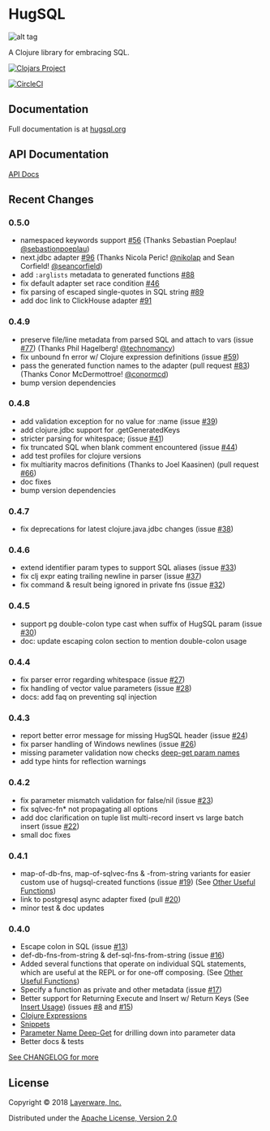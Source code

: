 # HugSQL

![alt tag](https://raw.github.com/layerware/hugsql/master/logo/hugsql_alpha_128.png)

A Clojure library for embracing SQL.

[![Clojars Project](https://img.shields.io/clojars/v/com.layerware/hugsql.svg)](https://clojars.org/com.layerware/hugsql)

[![CircleCI](https://circleci.com/gh/layerware/hugsql.svg?style=svg)](https://circleci.com/gh/layerware/hugsql)

## Documentation

Full documentation is at [hugsql.org](http://www.hugsql.org)

## API Documentation

[API Docs](http://layerware.github.io/hugsql)

## Recent Changes

### 0.5.0

 - namespaced keywords support [#56](https://github.com/layerware/hugsql/issues/56)
   (Thanks Sebastian Poeplau! [@sebastionpoeplau](https://github.com/sebastianpoeplau))
 - next.jdbc adapter [#96](https://github.com/layerware/hugsql/issues/96)
   (Thanks Nicola Peric! [@nikolap](https://github.com/nikolap) and
   Sean Corfield! [@seancorfield](https://github.com/seancorfield))
 - add `:arglists` metadata to generated functions [#88](https://github.com/layerware/hugsql/issues/88)
 - fix default adapter set race condition [#46](https://github.com/layerware/hugsql/issues/46)
 - fix parsing of escaped single-quotes in SQL string [#89](https://github.com/layerware/hugsql/issues/89)
 - add doc link to ClickHouse adapter [#91](https://github.com/layerware/hugsql/issues/91)


### 0.4.9

 - preserve file/line metadata from parsed SQL and attach to vars
   (issue [#77](https://github.com/layerware/hugsql/issues/77))
   (Thanks Phil Hagelberg!
   [@technomancy](https://github.com/technomancy))
 - fix unbound fn error w/ Clojure expression definitions (issue
   [#59](https://github.com/layerware/hugsql/issues/59))
 - pass the generated function names to the adapter (pull request
   [#83](https://github.com/layerware/hugsql/issues/83)) (Thanks Conor
   McDermottroe! [@conormcd](https://github.com/conormcd))
 - bump version dependencies

### 0.4.8

 - add validation exception for no value for :name (issue
   [#39](https://github.com/layerware/hugsql/issues/39))
 - add clojure.jdbc support for .getGeneratedKeys
 - stricter parsing for whitespace; (issue
   [#41](https://github.com/layerware/hugsql/issues/41))
 - fix truncated SQL when blank comment encountered (issue
   [#44](https://github.com/layerware/hugsql/issues/44))
 - add test profiles for clojure versions
 - fix multiarity macros definitions (Thanks to Joel Kaasinen)
   (pull request [#66](https://github.com/layerware/hugsql/pull/66))
 - doc fixes
 - bump version dependencies

### 0.4.7

 - fix deprecations for latest clojure.java.jdbc changes (issue
   [#38](https://github.com/layerware/hugsql/issues/38))

### 0.4.6

 - extend identifier param types to support SQL aliases (issue
   [#33](https://github.com/layerware/hugsql/issues/33))
 - fix clj expr eating trailing newline in parser (issue
   [#37](https://github.com/layerware/hugsql/issues/37))
 - fix command & result being ignored in private fns (issue
   [#32](https://github.com/layerware/hugsql/issues/32))

### 0.4.5

 - support pg double-colon type cast when suffix of HugSQL param (issue
   [#30](https://github.com/layerware/hugsql/issues/30))
 - doc: update escaping colon section to mention double-colon usage

### 0.4.4

 - fix parser error regarding whitespace (issue
   [#27](https://github.com/layerware/hugsql/issues/27))
 - fix handling of vector value parameters (issue
   [#28](https://github.com/layerware/hugsql/issues/28))
 - docs: add faq on preventing sql injection

### 0.4.3

 - report better error message for missing HugSQL header (issue
   [#24](https://github.com/layerware/hugsql/issues/24))
 - fix parser handling of Windows newlines (issue
   [#26](https://github.com/layerware/hugsql/issues/26))
 - missing parameter validation now checks
   [deep-get param names](http://www.hugsql.org/#deep-get-param-name)
 - add type hints for reflection warnings

### 0.4.2

 - fix parameter mismatch validation for false/nil (issue
   [#23](https://github.com/layerware/hugsql/issues/23))
 - fix sqlvec-fn* not propagating all options
 - add doc clarification on tuple list multi-record insert vs large
   batch insert (issue
   [#22](https://github.com/layerware/hugsql/issues/22))
 - small doc fixes

### 0.4.1

 - map-of-db-fns, map-of-sqlvec-fns & -from-string variants for easier
   custom use of hugsql-created functions (issue
   [#19](https://github.com/layerware/hugsql/issues/19)) (See
   [Other Useful Functions](http://www.hugsql.org/#using-other-fns))
 - link to postgresql async adapter fixed (pull
   [#20](https://github.com/layerware/hugsql/pull/20))
 - minor test & doc updates

### 0.4.0

 - Escape colon in SQL (issue
   [#13](https://github.com/layerware/hugsql/issues/13))
 - def-db-fns-from-string & def-sql-fns-from-string (issue
   [#16](https://github.com/layerware/hugsql/issues/16))
 - Added several functions that operate on individual SQL statements,
   which are useful at the REPL or for one-off composing.  (See
   [Other Useful Functions](http://www.hugsql.org/#using-other-fns))
 - Specify a function as private and other metadata (issue [#17](https://github.com/layerware/hugsql/issues/17))
 - Better support for Returning Execute and Insert w/ Return Keys (See
   [Insert Usage](http://www.hugsql.org/#using-insert)) (issues
   [#8](https://github.com/layerware/hugsql/issues/8) and
   [#15](https://github.com/layerware/hugsql/issues/15))
 - [Clojure Expressions](http://www.hugsql.org/#using-expressions)
 - [Snippets](http://www.hugsql.org/#using-snippets)
 - [Parameter Name Deep-Get](http://www.hugsql.org/#deep-get-param-name) for drilling down into parameter data
 - Better docs & tests

[See CHANGELOG for more](https://github.com/layerware/hugsql/blob/master/CHANGELOG.md)


## License

Copyright © 2018 [Layerware, Inc.](http://www.layerware.com)

Distributed under the [Apache License, Version 2.0](http://www.apache.org/licenses/LICENSE-2.0.html)
